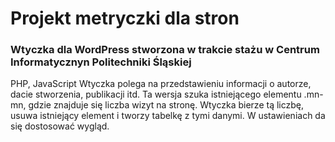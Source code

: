 # Projekt metryczki dla stron
### Wtyczka dla WordPress stworzona w trakcie stażu w Centrum Informatycznyn Politechniki Śląskiej
PHP, JavaScript
Wtyczka polega na przedstawieniu informacji o autorze, dacie stworzenia, publikacji itd.
Ta wersja szuka istniejącego elementu .mn-mn, gdzie znajduje się liczba wizyt na stronę.
Wtyczka bierze tą liczbę, usuwa istniejący element i tworzy tabelkę z tymi danymi.
W ustawieniach da się dostosować wygląd.
